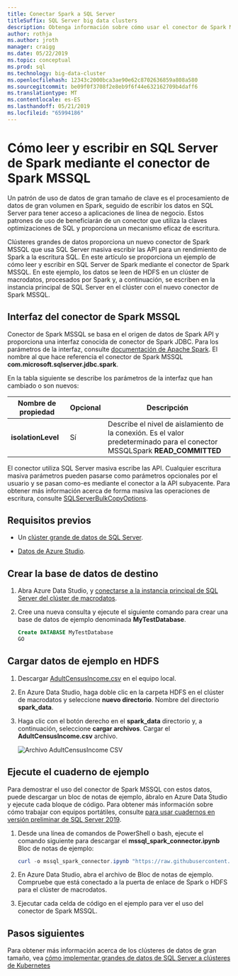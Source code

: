 ```yaml
---
title: Conectar Spark a SQL Server
titleSuffix: SQL Server big data clusters
description: Obtenga información sobre cómo usar el conector de Spark MSSQL en Spark para leer y escribir en SQL Server.
author: rothja
ms.author: jroth
manager: craigg
ms.date: 05/22/2019
ms.topic: conceptual
ms.prod: sql
ms.technology: big-data-cluster
ms.openlocfilehash: 12343c2000bca3ae90e62c8702636859a808a580
ms.sourcegitcommit: be09f0f3708f2e8eb9f6f44e632162709b4daff6
ms.translationtype: MT
ms.contentlocale: es-ES
ms.lasthandoff: 05/21/2019
ms.locfileid: "65994186"
---
```

# <a name="how-to-read-and-write-to-sql-server-from-spark-using-the-mssql-spark-connector"></a>Cómo leer y escribir en SQL Server de Spark mediante el conector de Spark MSSQL

Un patrón de uso de datos de gran tamaño de clave es el procesamiento de datos de gran volumen en Spark, seguido de escribir los datos en SQL Server para tener acceso a aplicaciones de línea de negocio. Estos patrones de uso de beneficiarán de un conector que utiliza la claves optimizaciones de SQL y proporciona un mecanismo eficaz de escritura.

Clústeres grandes de datos proporciona un nuevo conector de Spark MSSQL que usa SQL Server masiva escribir las API para un rendimiento de Spark a la escritura SQL. En este artículo se proporciona un ejemplo de cómo leer y escribir en SQL Server de Spark mediante el conector de Spark MSSQL. En este ejemplo, los datos se leen de HDFS en un clúster de macrodatos, procesados por Spark y, a continuación, se escriben en la instancia principal de SQL Server en el clúster con el nuevo conector de Spark MSSQL.

## <a name="mssql-spark-connector-interface"></a>Interfaz del conector de Spark MSSQL

Conector de Spark MSSQL se basa en el origen de datos de Spark API y proporciona una interfaz conocida de conector de Spark JDBC. Para los parámetros de la interfaz, consulte [documentación de Apache Spark](http://spark.apache.org/docs/latest/sql-data-sources-jdbc.html). El nombre al que hace referencia el conector de Spark MSSQL **com.microsoft.sqlserver.jdbc.spark**.

En la tabla siguiente se describe los parámetros de la interfaz que han cambiado o son nuevos:

| Nombre de propiedad | Opcional | Descripción |
|---|---|---|
| **isolationLevel** | Sí | Describe el nivel de aislamiento de la conexión. Es el valor predeterminado para el conector MSSQLSpark **READ_COMMITTED** |

El conector utiliza SQL Server masiva escribe las API. Cualquier escritura masiva parámetros pueden pasarse como parámetros opcionales por el usuario y se pasan como-es mediante el conector a la API subyacente. Para obtener más información acerca de forma masiva las operaciones de escritura, consulte [SQLServerBulkCopyOptions]( ../connect/jdbc/using-bulk-copy-with-the-jdbc-driver.md#sqlserverbulkcopyoptions).

## <a name="prerequisites"></a>Requisitos previos

- Un [clúster grande de datos de SQL Server](deploy-get-started.md).

- [Datos de Azure Studio](../azure-data-studio/download.md).

## <a name="create-the-target-database"></a>Crear la base de datos de destino

1. Abra Azure Data Studio, y [conectarse a la instancia principal de SQL Server del clúster de macrodatos](connect-to-big-data-cluster.md).

1. Cree una nueva consulta y ejecute el siguiente comando para crear una base de datos de ejemplo denominada **MyTestDatabase**.

   ```sql
   Create DATABASE MyTestDatabase
   GO
   ```

## <a name="load-sample-data-into-hdfs"></a>Cargar datos de ejemplo en HDFS

1. Descargar [AdultCensusIncome.csv](https://amldockerdatasets.azureedge.net/AdultCensusIncome.csv) en el equipo local.

1. En Azure Data Studio, haga doble clic en la carpeta HDFS en el clúster de macrodatos y seleccione **nuevo directorio**. Nombre del directorio **spark_data**.

1. Haga clic con el botón derecho en el **spark_data** directorio y, a continuación, seleccione **cargar archivos**. Cargar el **AdultCensusIncome.csv** archivo.

   ![Archivo AdultCensusIncome CSV](./media/spark-mssql-connector/spark_data.png)

## <a name="run-the-sample-notebook"></a>Ejecute el cuaderno de ejemplo

Para demostrar el uso del conector de Spark MSSQL con estos datos, puede descargar un bloc de notas de ejemplo, ábralo en Azure Data Studio y ejecute cada bloque de código. Para obtener más información sobre cómo trabajar con equipos portátiles, consulte [para usar cuadernos en versión preliminar de SQL Server 2019](notebooks-guidance.md).

1. Desde una línea de comandos de PowerShell o bash, ejecute el comando siguiente para descargar el **mssql_spark_connector.ipynb** Bloc de notas de ejemplo:

   ```PowerShell
   curl -o mssql_spark_connector.ipynb "https://raw.githubusercontent.com/Microsoft/sql-server-samples/master/samples/features/sql-big-data-cluster/spark/spark_to_sql/mssql_spark_connector.ipynb"
   ```

1. En Azure Data Studio, abra el archivo de Bloc de notas de ejemplo. Compruebe que está conectado a la puerta de enlace de Spark o HDFS para el clúster de macrodatos.

1. Ejecutar cada celda de código en el ejemplo para ver el uso del conector de Spark MSSQL.

## <a name="next-steps"></a>Pasos siguientes

Para obtener más información acerca de los clústeres de datos de gran tamaño, vea [cómo implementar grandes de datos de SQL Server a clústeres de Kubernetes](deployment-guidance.md)